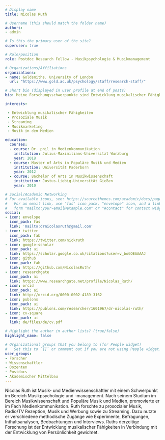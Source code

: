 ```yaml
---
# Display name
title: Nicolas Ruth

# Username (this should match the folder name)
authors:
- admin

# Is this the primary user of the site?
superuser: true

# Role/position
role: Postdoc Research Fellow - Musikpsychologie & Musikmanagement

# Organizations/Affiliations
organizations:
- name: Goldsmiths, University of London
  url: "https://www.gold.ac.uk/psychology/staff/research-staff/"

# Short bio (displayed in user profile at end of posts)
bio: Meine Forschungsschwerpunkte sind Entwicklung musikalischer Fähigkeiten und Persönlichkeit, Streaming, Musikmarketing und -management, Musik in den Medien und prosoziale Musik.

interests:

 - Entwicklung musikalischer Fähigkeiten
 - Prosoziale Musik
 - Streaming
 - Musikmarketing
 - Musik in den Medien

education:
  courses:
  - course: Dr. phil in Medienkommunikation
    institution: Julius-Maximilians-Universität Würzburg
    year: 2018
  - course: Master of Arts in Populäre Musik und Medien
    institution: Universität Paderborn
    year: 2012
  - course: Bachelor of Arts in Musikwissenschaft
    institution: Justus-Liebig-Universität Gießen
    year: 2010

# Social/Academic Networking
# For available icons, see: https://sourcethemes.com/academic/docs/page-builder/#icons
#   For an email link, use "fas" icon pack, "envelope" icon, and a link in the
#   form "mailto:your-email@example.com" or "#contact" for contact widget.
social:
- icon: envelope
  icon_pack: fas
  link: 'mailto:drnicolasruth@gmail.com' 
- icon: twitter
  icon_pack: fab
  link: https://twitter.com/nickruth
- icon: google-scholar
  icon_pack: ai
  link: https://scholar.google.co.uk/citations?user=v_bo6OEAAAAJ
- icon: github
  icon_pack: fab
  link: https://github.com/NicolasRuth/
- icon: researchgate
  icon_pack: ai
  link: https://www.researchgate.net/profile/Nicolas_Ruth/
- icon: orcid
  icon_pack: ai
  link: http://orcid.org/0000-0002-4189-3162
- icon: publons
  icon_pack: ai
  link: https://publons.com/researcher/1601967/dr-nicolas-ruth/
- icon: cv-square
  icon_pack: ai
  link: de/files/de/cv.pdf

# Highlight the author in author lists? (true/false)
highlight_name: false

# Organizational groups that you belong to (for People widget)
#   Set this to `[]` or comment out if you are not using People widget.
user_groups:
- Forscher
- Wissenschaftler
- Dozenten
- Postdocs
- Akademischer Mittelbau
---
```


Nicolas Ruth ist Musik- und Medienwissenschaftler mit einem Schwerpunkt im Bereich Musikpsychologie und -management. Nach seinem Studium im Bereich Musikwissenschaft und Populäre Musik und Medien, promovierte er im Fach Medienkommunikation. Ruth forschte zu prosozialer Musik, Radio/TV Rezeption, Musik und Werbung sowie zu Streaming. Dazu nutzte er verschiedene methodische Zugänge wie Experimente, Befragungen, Inthaltsanalysen, Beobachtungen und Interviews. Ruths derzeitige Forschung ist der Entwicklung musikalischer Fähigkeiten in Verbindung mit der Entwicklung von Persönlichkeit gewidmet.
